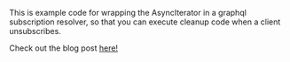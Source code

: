 

This is example code for wrapping the AsyncIterator in a graphql subscription resolver, so that you can execute cleanup code when a client unsubscribes.

Check out the blog post [here!](invertase.io/blog/graphql-subscriptions)

